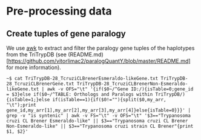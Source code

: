 # Pre-processing data

## Create tuples of gene paralogy

We use [awk](https://en.wikipedia.org/wiki/AWK) to extract and filter the paralogy gene tuples of the haplotypes from the TriTrypDB (see (README.md)[https://github.com/vitorlimac2/paralogQuantY/blob/master/README.md] for more information).
```
~$ cat TriTrypDB-28_TcruziCLBrenerEsmeraldo-likeGene.txt TriTrypDB-28_TcruziCLBrenerGene.txt TriTrypDB-28_TcruziCLBrenerNon-Esmeraldo-likeGene.txt | awk -v OFS="\t" '{if($0~/^Gene ID:/){isTable=0;gene_id = $3}else if($0~/^TABLE: Orthologs and Paralogs within TriTrypDB/){isTable=1;}else if(isTable==1){if($0!=""){split($0,my_arr, "\t");print gene_id,my_arr[1],my_arr[2],my_arr[3],my_arr[4]}else{isTable=0}}}' | grep -v "is syntenic" | awk -v FS="\t" -v OFS="\t" '$3=="Trypanosoma cruzi CL Brener Esmeraldo-like" || $3=="Trypanosoma cruzi CL Brener Non-Esmeraldo-like" || $3=="Trypanosoma cruzi strain CL Brener"{print $1, $2}'
```
